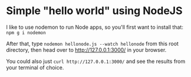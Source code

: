 # Simple "hello world" using NodeJS

I like to use nodemon to run Node apps, so you'll first want to install that:  
`npm g i nodemon`  

After that, type `nodemon hellonode.js --watch hellonode` from this root directory, then head over to http://127.0.0.1:3000/ in your browser.  

You could also just `curl http://127.0.0.1:3000/` and see the results from your terminal of choice.  
